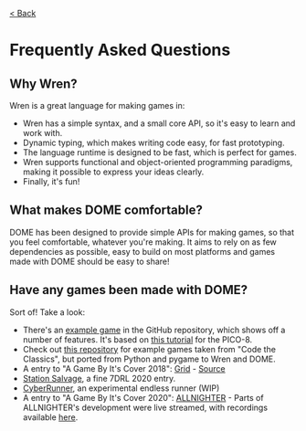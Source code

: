 [< Back](.)

Frequently Asked Questions
=================

## Why Wren?

Wren is a great language for making games in:
 * Wren has a simple syntax, and a small core API, so it's easy to learn and work with.
 * Dynamic typing, which makes writing code easy, for fast prototyping.
 * The language runtime is designed to be fast, which is perfect for games.
 * Wren supports functional and object-oriented programming paradigms, making it possible to express your ideas clearly.
 * Finally, it's fun!

## What makes DOME comfortable?
DOME has been designed to provide simple APIs for making games, so that you feel comfortable, whatever you're making.
It aims to rely on as few dependencies as possible, easy to build on most platforms and games made with DOME should be easy to share!

## Have any games been made with DOME?

Sort of! Take a look:
* There's an [example game](https://github.com/domeengine/dome/tree/main/examples/spaceshooter) in the GitHub repository, which shows off a number of features. It's based on [this tutorial](https://ztiromoritz.github.io/pico-8-shooter/) for the PICO-8.
* Check out [this repository](https://github.com/domeengine/dome-examples) for example games taken from "Code the Classics", but ported from Python and pygame to Wren and DOME.
* A entry to "A Game By It's Cover 2018": [Grid](https://avivbeeri.itch.io/grid) - [Source](https://github.com/avivbeeri/grid)
* [Station Salvage](https://avivbeeri.itch.io/station-salvage), a fine 7DRL 2020 entry.
* [CyberRunner](https://github.com/Sandvich/CyberRunner), an experimental endless runner (WIP)
* A entry to "A Game By It's Cover 2020": [ALLNIGHTER](https://avivbeeri.itch.io/allnighter) - Parts of ALLNIGHTER's development were live streamed, with recordings available [here](https://www.youtube.com/channel/UCAk93TqgFFQLabjRsxp6bSA).

